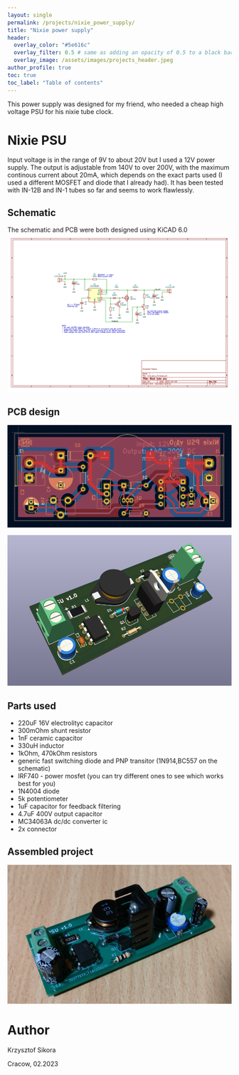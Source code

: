 ```yaml
---
layout: single
permalink: /projects/nixie_power_supply/
title: "Nixie power supply"
header:
  overlay_color: "#5e616c"
  overlay_filter: 0.5 # same as adding an opacity of 0.5 to a black background
  overlay_image: /assets/images/projects_header.jpeg
author_profile: true
toc: true
toc_label: "Table of contents"
---
```



This power supply was designed for my friend, who needed a cheap high voltage PSU for his nixie tube clock.

# Nixie PSU
Input voltage is in the range of 9V to about 20V but I used a 12V power supply. The output is adjustable from 140V to over 200V,
with the maximum continous current about 20mA, which depends on the exact parts used (I used a different MOSFET and diode that I already had).
It has been tested with IN-12B and IN-1 tubes so far and seems to work flawlessly.

## Schematic
The schematic and PCB were both designed using KiCAD 6.0
![Schematic kicad](/assets/images/nixie_power_supply/schematic.PNG)

## PCB design
![PCB kicad](/assets/images/nixie_power_supply/pcb.PNG)


![3d view](/assets/images/nixie_power_supply/3dview.PNG)

## Parts used
* 220uF 16V electrolityc capacitor
* 300mOhm shunt resistor
* 1nF ceramic capacitor
* 330uH inductor
* 1kOhm, 470kOhm resistors
* generic fast switching diode and PNP transitor (1N914,BC557 on the schematic)
* IRF740 - power mosfet (you can try different ones to see which works best for you)
* 1N4004 diode
* 5k potentiometer
* 1uF capacitor for feedback filtering
* 4.7uF 400V output capacitor
* MC34063A dc/dc converter ic
* 2x connector

## Assembled project
![PCB kicad](/assets/images/nixie_power_supply/finished.jpg)

# Author
Krzysztof Sikora

Cracow, 02.2023
